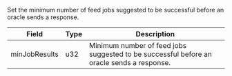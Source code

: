 Set the minimum number of feed jobs suggested to be successful before an oracle sends a response.

| Field | Type | Description |
|--|--|--|
| minJobResults |  u32 | Minimum number of feed jobs suggested to be successful before an oracle sends a response. |
